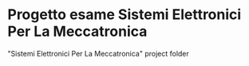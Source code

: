# Progetto esame Sistemi Elettronici Per La Meccatronica
"Sistemi Elettronici Per La Meccatronica" project folder
